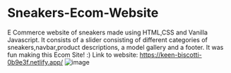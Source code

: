 # Sneakers-Ecom-Website
E Commerce website of sneakers made using HTML,CSS and Vanilla Javascript. It consists of a slider consisting of different categories of sneakers,navbar,product descriptions, a model gallery and a footer. It was fun making this Ecom Site! :)
Link to website: https://keen-biscotti-0b9e3f.netlify.app/
![image](https://github.com/user-attachments/assets/0f447f00-0d5f-4eca-b3f6-19dc56edc044)

